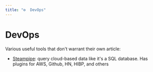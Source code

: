 ```yaml
---
title: "⚙  DevOps"
---
```

# DevOps

Various useful tools that don't warrant their own article:
- [Steampipe](https://steampipe.io/): query cloud-based data like it's a SQL
  database. Has plugins for AWS, Github, HN, HIBP, and others

